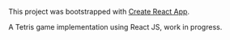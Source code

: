 This project was bootstrapped with [Create React App](https://github.com/facebook/create-react-app).

A Tetris game implementation using React JS, work in progress.
